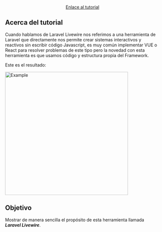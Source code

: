 <p align="center"><a href="https://rimorsoft.com/blog/primer-ejemplo-con-laravel-livewire" target="_blank">Enlace al tutorial</a></p>

## Acerca del tutorial

Cuando hablamos de Laravel Livewire nos referimos a una herramienta de Laravel que directamente nos permite crear sistemas interactivos y reactivos sin escribir código Javascript, es muy común implementar VUE o React para resolver problemas de este tipo pero la novedad con esta herramienta es que usamos código y estructura propia del Framework.

Este es el resultado:

<p><img src="https://github.com/italomoralesf/first-livewire-project/raw/main/public/aforo-máximo.gif" width="400" alt="Example"></p>

## Objetivo

Mostrar de manera sencilla el propósito de esta herramienta llamada ***Laravel Livewire***.
